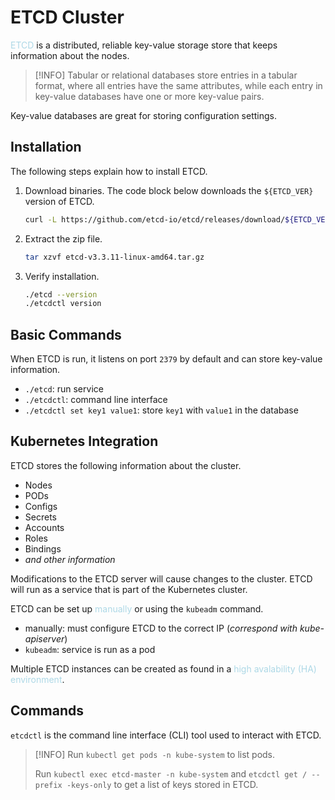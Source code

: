 # ETCD Cluster
<span style = "color:lightblue">ETCD</span> is a distributed, reliable key-value storage store that keeps information about the nodes.
> [!INFO]
> Tabular or relational databases store entries in a tabular format, where all entries have the same attributes, while each entry in key-value databases have one or more key-value pairs.

Key-value databases are great for storing configuration settings.

## Installation
The following steps explain how to install ETCD.
1. Download binaries. The code block below downloads the `${ETCD_VER}` version of ETCD.
   ```bash
   curl -L https://github.com/etcd-io/etcd/releases/download/${ETCD_VER}/etcd-${ETCD_VER}-linux-amd64.tar.gz -o etcd-${ETCD_VER}-linux-amd64.tar.gz
	```
2. Extract the zip file.
   ```bash
   tar xzvf etcd-v3.3.11-linux-amd64.tar.gz
	```
1. Verify installation.
   ```bash
   ./etcd --version
   ./etcdctl version
	```

## Basic Commands
When ETCD is run, it listens on port `2379` by default and can store key-value information.
- `./etcd`: run service
- `./etcdctl`: command line interface
- `./etcdctl set key1 value1`: store `key1` with `value1` in the database

## Kubernetes Integration
ETCD stores the following information about the cluster.
- Nodes
- PODs
- Configs
- Secrets
- Accounts
- Roles
- Bindings
- *and other information*

Modifications to the ETCD server will cause changes to the cluster. ETCD will run as a service that is part of the Kubernetes cluster.

ETCD can be set up <span style = "color:lightblue">manually</span> or using the `kubeadm` command.
- manually: must configure ETCD to the correct IP (*correspond with kube-apiserver*)
- `kubeadm`:  service is run as a pod

Multiple ETCD instances can be created as found in a <span style = "color:lightblue">high avalability (HA) environment</span>.

## Commands
`etcdctl` is the command line interface (CLI) tool used to interact with ETCD.

> [!INFO]
> Run `kubectl get pods -n kube-system` to list pods.
> 
> Run `kubectl exec etcd-master -n kube-system` and `etcdctl get / --prefix -keys-only` to get a list of keys stored in ETCD.

